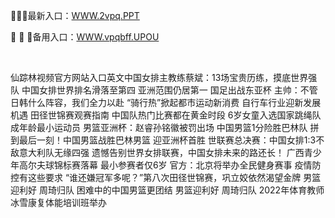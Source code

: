 <p>
	🍬🍬🍬最新入口：<a href="http://www.baidu.com/link?url=6MA2SWnO3Raqke39an_0PUxosM6ZrUGzi1BN9tNnlPW&wd">WWW.2vpq.PPT</a> 
	<p>
		🍰
🍰
🍰备用入口：<a href="http://www.baidu.com/link?url=6MA2SWnO3Raqke39an_0PUxosM6ZrUGzi1BN9tNnlPW&wd">WWW.vpqbff.UPOU</a> 
	</p>
	<p>
		<br />
	</p>
	<p>
		仙踪林视频官方网站入口英文中国女排主教练蔡斌：13场宝贵历练，摸底世界强队
中国女排世界排名滑落至第四 亚洲范围仍居第一
国足出战东亚杯 主帅：不管日韩什么阵容，我们全力以赴
“骑行热”掀起都市运动新消费 自行车行业迎新发展机遇
田径世锦赛观赛指南 中国队热门比赛都在黄金时段
6岁女童入选国家跳绳队 成年龄最小运动员
男篮亚洲杯：赵睿孙铭徽被罚出场 中国男篮1分险胜巴林队
拼到最后一刻！中国男篮战胜巴林男篮 迎亚洲杯首胜
世联赛总决赛：中国女排1:3不敌意大利队无缘四强
遗憾告别世界女排联赛，中国女排未来的路还长！
广西青少年高尔夫球锦标赛落幕 最小参赛者仅6岁
官方：北京将举办全民健身赛事 疫情防控有这些要求
“谁还嫌冠军多呢？”第八次田径世锦赛，巩立姣依然渴望金牌
男篮迎利好 周琦归队 困难中的中国男篮更团结
男篮迎利好 周琦归队
2022年体育教师冰雪康复体能培训班举办 
	</p>

